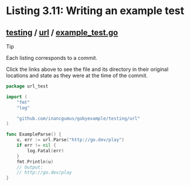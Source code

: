 # Listing 3.11: Writing an example test

## [testing](https://github.com/inancgumus/gobyexample/blob/dc32c85b013a9210934266ae00a340c5a1c0cedb/testing) / [url](https://github.com/inancgumus/gobyexample/blob/dc32c85b013a9210934266ae00a340c5a1c0cedb/testing/url) / [example_test.go](https://github.com/inancgumus/gobyexample/blob/dc32c85b013a9210934266ae00a340c5a1c0cedb/testing/url/example_test.go)

> [!TIP]
> Each listing corresponds to a commit.
>
> Click the links above to see the file and its directory in their original locations and state as they were at the time of the commit.

```go
package url_test

import (
	"fmt"
	"log"

	"github.com/inancgumus/gobyexample/testing/url"
)

func ExampleParse() {
	u, err := url.Parse("http://go.dev/play")
	if err != nil {
		log.Fatal(err)
	}
	fmt.Println(u)
	// Output:
	// http://go.dev/play
}
```

